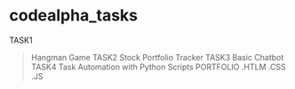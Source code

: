 # codealpha_tasks
TASK1
>Hangman Game
TASK2
>Stock Portfolio Tracker
TASK3
>Basic Chatbot
TASK4
>Task Automation with Python Scripts
PORTFOLIO
>.HTLM
>.CSS
>.JS

